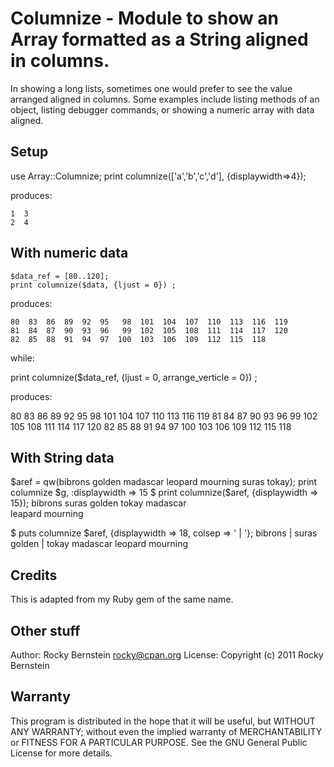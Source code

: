 Columnize - Module to show an Array formatted as a String aligned in columns. 
============================================================================

In showing a long lists, sometimes one would prefer to see the value
arranged aligned in columns. Some examples include listing methods of
an object, listing debugger commands, or showing a numeric array with data
aligned.

Setup
-----

   use Array::Columnize;
   print columnize(['a','b','c','d'], {displaywidth=>4});

produces:

    1  3
    2  4

With numeric data
-----------------

    $data_ref = [80..120];
    print columnize($data, {ljust = 0}) ;

produces:

    80  83  86  89  92  95   98  101  104  107  110  113  116  119
    81  84  87  90  93  96   99  102  105  108  111  114  117  120
    82  85  88  91  94  97  100  103  106  109  112  115  118

while:

   print columnize($data_ref, {ljust = 0, arrange_verticle = 0}) ;

produces:

   80  83  86  89  92  95   98  101  104  107  110  113  116  119
   81  84  87  90  93  96   99  102  105  108  111  114  117  120
   82  85  88  91  94  97  100  103  106  109  112  115  118

With String data
----------------

  $aref = qw(bibrons golden madascar leopard mourning suras tokay);
  print columnize $g, :displaywidth => 15
  $ print columnize($aref, {displaywidth => 15});
  bibrons   suras
  golden    tokay
  madascar  
  leapard
  mourning

  $ puts columnize $aref, {displaywidth => 18, colsep => ' | '};
  bibrons  | suras
  golden   | tokay
  madascar
  leopard 
  mourning

Credits
-------

  This is adapted from my Ruby gem of the same name.

Other stuff
-----------

Author:   Rocky Bernstein <rocky@cpan.org>
License:  Copyright (c) 2011 Rocky Bernstein

Warranty
--------

This program is distributed in the hope that it will be useful,
but WITHOUT ANY WARRANTY; without even the implied warranty of
MERCHANTABILITY or FITNESS FOR A PARTICULAR PURPOSE.  See the
GNU General Public License for more details.
